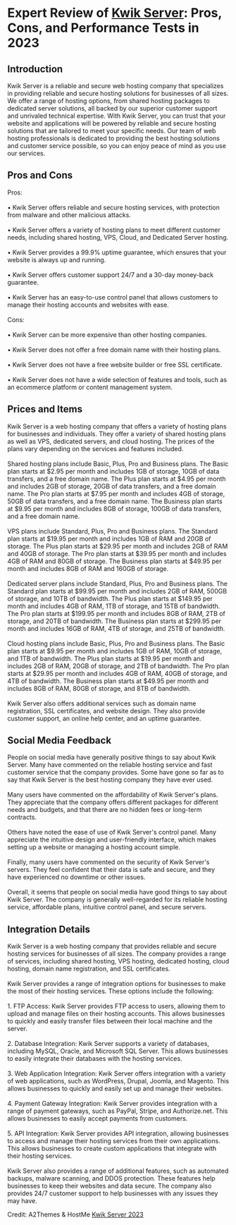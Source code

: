 <h1>Expert Review of <a href="https://a2themes.com/kwik-server-reviews">Kwik Server</a>: Pros, Cons, and Performance Tests in 2023</h1>
<h2>Introduction</h2>
Kwik Server is a reliable and secure web hosting company that specializes in providing reliable and secure hosting solutions for businesses of all sizes. We offer a range of hosting options, from shared hosting packages to dedicated server solutions, all backed by our superior customer support and unrivaled technical expertise. With Kwik Server, you can trust that your website and applications will be powered by reliable and secure hosting solutions that are tailored to meet your specific needs. Our team of web hosting professionals is dedicated to providing the best hosting solutions and customer service possible, so you can enjoy peace of mind as you use our services.
<h2>Pros and Cons</h2>
Pros:<br><br>• Kwik Server offers reliable and secure hosting services, with protection from malware and other malicious attacks.<br><br>• Kwik Server offers a variety of hosting plans to meet different customer needs, including shared hosting, VPS, Cloud, and Dedicated Server hosting.<br><br>• Kwik Server provides a 99.9% uptime guarantee, which ensures that your website is always up and running.<br><br>• Kwik Server offers customer support 24/7 and a 30-day money-back guarantee.<br><br>• Kwik Server has an easy-to-use control panel that allows customers to manage their hosting accounts and websites with ease.<br><br>Cons:<br><br>• Kwik Server can be more expensive than other hosting companies.<br><br>• Kwik Server does not offer a free domain name with their hosting plans.<br><br>• Kwik Server does not have a free website builder or free SSL certificate.<br><br>• Kwik Server does not have a wide selection of features and tools, such as an ecommerce platform or content management system.
<h2>Prices and Items</h2>
Kwik Server is a web hosting company that offers a variety of hosting plans for businesses and individuals. They offer a variety of shared hosting plans as well as VPS, dedicated servers, and cloud hosting. The prices of the plans vary depending on the services and features included. <br><br>Shared hosting plans include Basic, Plus, Pro and Business plans. The Basic plan starts at $2.95 per month and includes 1GB of storage, 10GB of data transfers, and a free domain name. The Plus plan starts at $4.95 per month and includes 2GB of storage, 20GB of data transfers, and a free domain name. The Pro plan starts at $7.95 per month and includes 4GB of storage, 50GB of data transfers, and a free domain name. The Business plan starts at $9.95 per month and includes 8GB of storage, 100GB of data transfers, and a free domain name. <br><br>VPS plans include Standard, Plus, Pro and Business plans. The Standard plan starts at $19.95 per month and includes 1GB of RAM and 20GB of storage. The Plus plan starts at $29.95 per month and includes 2GB of RAM and 40GB of storage. The Pro plan starts at $39.95 per month and includes 4GB of RAM and 80GB of storage. The Business plan starts at $49.95 per month and includes 8GB of RAM and 160GB of storage. <br><br>Dedicated server plans include Standard, Plus, Pro and Business plans. The Standard plan starts at $99.95 per month and includes 2GB of RAM, 500GB of storage, and 10TB of bandwidth. The Plus plan starts at $149.95 per month and includes 4GB of RAM, 1TB of storage, and 15TB of bandwidth. The Pro plan starts at $199.95 per month and includes 8GB of RAM, 2TB of storage, and 20TB of bandwidth. The Business plan starts at $299.95 per month and includes 16GB of RAM, 4TB of storage, and 25TB of bandwidth. <br><br>Cloud hosting plans include Basic, Plus, Pro and Business plans. The Basic plan starts at $9.95 per month and includes 1GB of RAM, 10GB of storage, and 1TB of bandwidth. The Plus plan starts at $19.95 per month and includes 2GB of RAM, 20GB of storage, and 2TB of bandwidth. The Pro plan starts at $29.95 per month and includes 4GB of RAM, 40GB of storage, and 4TB of bandwidth. The Business plan starts at $49.95 per month and includes 8GB of RAM, 80GB of storage, and 8TB of bandwidth. <br><br>Kwik Server also offers additional services such as domain name registration, SSL certificates, and website design. They also provide customer support, an online help center, and an uptime guarantee.
<h2>Social Media Feedback</h2>
People on social media have generally positive things to say about Kwik Server. Many have commented on the reliable hosting service and fast customer service that the company provides. Some have gone so far as to say that Kwik Server is the best hosting company they have ever used.<br><br>Many users have commented on the affordability of Kwik Server's plans. They appreciate that the company offers different packages for different needs and budgets, and that there are no hidden fees or long-term contracts.<br><br>Others have noted the ease of use of Kwik Server's control panel. Many appreciate the intuitive design and user-friendly interface, which makes setting up a website or managing a hosting account simple.<br><br>Finally, many users have commented on the security of Kwik Server's servers. They feel confident that their data is safe and secure, and they have experienced no downtime or other issues.<br><br>Overall, it seems that people on social media have good things to say about Kwik Server. The company is generally well-regarded for its reliable hosting service, affordable plans, intuitive control panel, and secure servers.
<h2>Integration Details</h2>
Kwik Server is a web hosting company that provides reliable and secure hosting services for businesses of all sizes. The company provides a range of services, including shared hosting, VPS hosting, dedicated hosting, cloud hosting, domain name registration, and SSL certificates.<br><br>Kwik Server provides a range of integration options for businesses to make the most of their hosting services. These options include the following:<br><br>1. FTP Access: Kwik Server provides FTP access to users, allowing them to upload and manage files on their hosting accounts. This allows businesses to quickly and easily transfer files between their local machine and the server.<br><br>2. Database Integration: Kwik Server supports a variety of databases, including MySQL, Oracle, and Microsoft SQL Server. This allows businesses to easily integrate their databases with the hosting services.<br><br>3. Web Application Integration: Kwik Server offers integration with a variety of web applications, such as WordPress, Drupal, Joomla, and Magento. This allows businesses to quickly and easily set up and manage their websites.<br><br>4. Payment Gateway Integration: Kwik Server provides integration with a range of payment gateways, such as PayPal, Stripe, and Authorize.net. This allows businesses to easily accept payments from customers.<br><br>5. API Integration: Kwik Server provides API integration, allowing businesses to access and manage their hosting services from their own applications. This allows businesses to create custom applications that integrate with their hosting services.<br><br>Kwik Server also provides a range of additional features, such as automated backups, malware scanning, and DDOS protection. These features help businesses to keep their websites and data secure. The company also provides 24/7 customer support to help businesses with any issues they may have.
<p>Credit: A2Themes & HostMe <a href="https://a2themes.com/kwik-server-reviews">Kwik Server 2023</a></p>